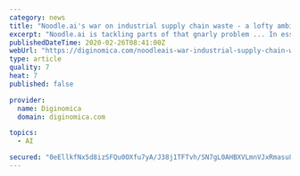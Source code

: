 ```yaml
---
category: news
title: "Noodle.ai's war on industrial supply chain waste - a lofty ambition or practical solution?"
excerpt: "Noodle.ai is tackling parts of that gnarly problem ... In essence, the ERP gives up, and even where it can process data, the fixed nature of the rules it uses results in suboptimal results. So, where do you start? After all, there are plenty of C-suite officers mandated to deliver higher revenue, margins, and, ultimately, improved profits."
publishedDateTime: 2020-02-26T08:41:00Z
webUrl: "https://diginomica.com/noodleais-war-industrial-supply-chain-waste-lofty-ambition-or-practical-solution"
type: article
quality: 7
heat: 7
published: false

provider:
  name: Diginomica
  domain: diginomica.com

topics:
  - AI

secured: "0eEllkfNx5d8izSFQu0OXfu7yA/J38j1TFTvh/SN7gL0AHBXVLmnVJxRmasu8pH0whuJWXtbs9+juW+BI5Gw3FkWszebsU6Lgxs0w4kOMcu4Mnv5fTaTe/flis+hQw1smk9D8BcYgCFIMm0GOEFea29OZKG3pNvQSqXPgfU40MBc8/eqqRffIT+Dy72w/8FKuOfxkld88lXTh18BPepvWdDI8qyXaRPfQPa+M8TzenTpKOBPafdWmEoc6447GHghXSKmTiEstM59/UPKdt+VULjKTlT78y9HQ4hEukz9SzQGLFeNyQxrnuCN5YYXWTg2o/qf+a+876jVvciNVX2k4tkfgzxFd/qmNKx1FshgnTEVmX/ChHY6b/qAb3FXVuw/tjtu7PaWhuTLr4R4wCoOPDqic3nwG9CX00iUWBunDRjWYUx8Rn5/nFlFKMPGVVthFBmGqs9D787VyxeMpyE3KRQ1echVJTgoyEFyWqCMGWs=;ONdnJ10dPpsIAFmlL2YtpQ=="
---
```


